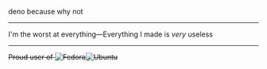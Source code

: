 deno because why not

___
I'm the worst at everything—Everything I made is *very* useless

___
~~Proud user of ![Fedora](https://img.shields.io/badge/-Fedora-blue?style=flat-square&logo=fedora)![Ubuntu](https://img.shields.io/badge/Ubuntu-orange?style=flat-square&logo=ubuntu&logoColor=white)~~
